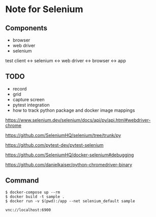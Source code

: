 # Note for Selenium

## Components

- browser
- web driver
- selenium

test client <-> selenium <-> web driver <-> browser <-> app

## TODO

- record
- grid
- capture screen
- pytest integration
- how to track python package and docker image mappings

https://www.selenium.dev/selenium/docs/api/py/api.html#webdriver-chrome

https://github.com/SeleniumHQ/selenium/tree/trunk/py

https://github.com/pytest-dev/pytest-selenium

https://github.com/SeleniumHQ/docker-selenium#debugging

https://github.com/danielkaiser/python-chromedriver-binary

## Command

```shell-session
$ docker-compose up --rm
$ docker build -t sample .
$ docker run -v $(pwd):/app --net selenium_default sample
```

`vnc://localhost:6900`

